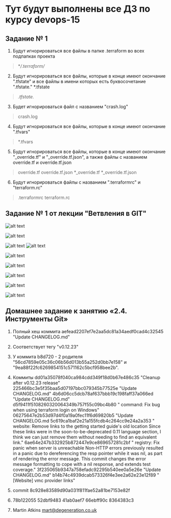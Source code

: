 # Тут будут выполнены все ДЗ по курсу devops-15

## Задание № 1

1. Будут игнорироваться все файлы в папке .terraform во всех подпапках проекта 
 > **/.terraform/*

2. Будут игнорироваться все файлы, которые в конце имеют окончание ".tfstate" и все файлы в имени которых есть буквосочетание ".tfstate." 
*.tfstate
 > *.tfstate.*

3. Будет игнорироваться файл с названием "crash.log"
 > crash.log

4. Будут игнорироваться все файлы, которые в конце имеют окончание ".tfvars"
 > *.tfvars

5. Будут игнорироваться все файлы, которые в конце имеют окончание  "_override.tf" и "_override.tf.json", а также файлы с названием override.tf и override.tf.json
 > override.tf
 > override.tf.json
 > *_override.tf
 > *_override.tf.json

6. Будут игнорироваться файлы c названием ".terraformrc" и "terraform.rc"
> .terraformrc
> terraform.rc

## Задание № 1 от лекции "Ветвления в GIT"

![alt text](homework/img/STEP1.png "ШАГ 1")

![alt text](homework/img/STEP2.png "ШАГ 2")

![alt text](homework/img/STEP3.png "ШАГ 3")        ![alt text](homework/img/BRANCH1.png "Промежуточный результат в репозитории")

![alt text](homework/img/STEP4.png "ШАГ 4")

![alt text](homework/img/STEP5.png "ШАГ 5")

![alt text](homework/img/STEP6.png "ШАГ 6")

![alt text](homework/img/STEP7.png "ШАГ 7")

![alt text](homework/img/BRANCH2.png "Итог в репозитории")

## Домашнее задание к занятию «2.4. Инструменты Git»

1. Полный хеш коммита aefead2207ef7e2aa5dc81a34aedf0cad4c32545 "Update CHANGELOG.md"

2. Соответствует тегу "v0.12.23"

3. У коммита b8d720 - 2 родителя  "56cd7859e05c36c06b56d013b55a252d0bb7e158" и "9ea88f22fc6269854151c571162c5bcf958bee2b".

4. Коммиты dd01a35078f040ca984cdd349f18d0b67e486c35 "Cleanup after v0.12.23 release" 225466bc3e5f35baa5d07197bbc079345b77525e "Update CHANGELOG.md" 4b6d06cc5dcb78af637bbb19c198faff37a066ed "Update CHANGELOG.md" d5f9411f5108260320064349b757f55c09bc4b80 " command: Fix bug when using terraform login on Windows" 06275647e2b53d97d4f0a19a0fec11f6d69820b5 "Update CHANGELOG.md 5c619ca1baf2e21a155fcdb4c264cc9e24a2a353 " website: Remove links to the getting started guide's old location Since these links were in the soon-to-be-deprecated 0.11 language section, I think we can just remove them without needing to find an equivalent link." 6ae64e247b332925b872447e9ce869657281c2bf " registry: Fix panic when server is unreachable Non-HTTP errors previously resulted in a panic due to dereferencing the resp pointer while it was nil, as part of rendering the error message. This commit changes the error message formatting to cope with a nil response, and extends test coverage." 3f235065b9347a758efadc92295b540ee0a5e26e "Update CHANGELOG.md" b14b74c4939dcab573326f4e3ee2a62e23e12f89 "[Website] vmc provider links"

5. commit 8c928e83589d90a031f811fae52a81be7153e82f

6. 78b122055 52dbf9483 41ab0aef7 66ebff90c 8364383c3

7. Martin Atkins mart@degeneration.co.uk